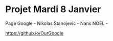 # Projet Mardi 8 Janvier # 

Page Google - Nikolas Stanojevic - Nans NOEL - 

https://github.io/OurGoogle
